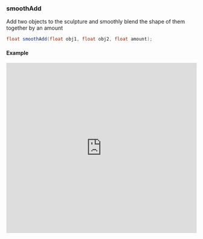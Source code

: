 ### smoothAdd

Add two objects to the sculpture and smoothly blend the shape of them together by an amount

```glsl
float smoothAdd(float obj1, float obj2, float amount);
```

#### Example
<iframe width="100%" height="450px" src="https://shaderpark.netlify.com/sculpture/-LMjM7k1N6SLJKFu_7UR?example=true&embed=true" frameborder="0"></iframe>
